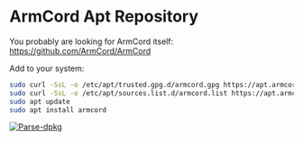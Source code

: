 # ArmCord Apt Repository

You probably are looking for ArmCord itself: <https://github.com/ArmCord/ArmCord>

Add to your system:

```bash
sudo curl -SsL -o /etc/apt/trusted.gpg.d/armcord.gpg https://apt.armcord.dev/KEY.gpg
sudo curl -SsL -o /etc/apt/sources.list.d/armcord.list https://apt.armcord.dev/armcord.list
sudo apt update
sudo apt install armcord
```

[![Parse-dpkg](https://github.com/ArmCord/apt-repo/actions/workflows/dpkg.yml/badge.svg)](https://github.com/ArmCord/apt-repo/actions/workflows/dpkg.yml)